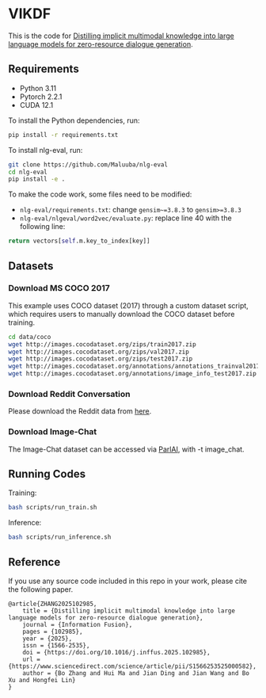 # VIKDF

This is the code for [Distilling implicit multimodal knowledge into large language models for zero-resource dialogue generation](https://arxiv.org/abs/2405.10121).

## Requirements

* Python 3.11
* Pytorch 2.2.1
* CUDA 12.1

To install the Python dependencies, run:

```bash
pip install -r requirements.txt
```

To install nlg-eval, run:

```bash
git clone https://github.com/Maluuba/nlg-eval
cd nlg-eval
pip install -e .
```

To make the code work, some files need to be modified:
* `nlg-eval/requirements.txt`: change `gensim~=3.8.3` to `gensim>=3.8.3`
* `nlg-eval/nlgeval/word2vec/evaluate.py`: replace line 40 with the following line:

```python
return vectors[self.m.key_to_index[key]]
```

## Datasets
### Download MS COCO 2017
This example uses COCO dataset (2017) through a custom dataset script, which requires users to manually download the COCO dataset before training.
```bash
cd data/coco
wget http://images.cocodataset.org/zips/train2017.zip
wget http://images.cocodataset.org/zips/val2017.zip
wget http://images.cocodataset.org/zips/test2017.zip
wget http://images.cocodataset.org/annotations/annotations_trainval2017.zip
wget http://images.cocodataset.org/annotations/image_info_test2017.zip
```
### Download Reddit Conversation
Please download the Reddit data from [here](https://github.com/jokieleung/Maria).

### Download Image-Chat
The Image-Chat dataset can be accessed via [ParlAI](https://github.com/facebookresearch/ParlAI), with -t image_chat.

## Running Codes

Training:

```bash
bash scripts/run_train.sh
```

Inference:

```bash
bash scripts/run_inference.sh
```

## Reference

If you use any source code included in this repo in your work, please cite the following paper.

```
@article{ZHANG2025102985,
    title = {Distilling implicit multimodal knowledge into large language models for zero-resource dialogue generation},
    journal = {Information Fusion},
    pages = {102985},
    year = {2025},
    issn = {1566-2535},
    doi = {https://doi.org/10.1016/j.inffus.2025.102985},
    url = {https://www.sciencedirect.com/science/article/pii/S1566253525000582},
    author = {Bo Zhang and Hui Ma and Jian Ding and Jian Wang and Bo Xu and Hongfei Lin}
}
```